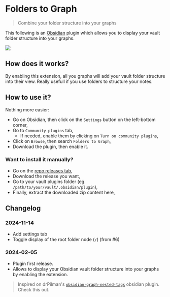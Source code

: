 # Folders to Graph

> Combine your folder structure into your graphs

This following is an [Obsidian](https://obsidian.md) plugin which allows you to display your vault folder structure into
your graphs.

![](./media/readme_thumbnail.png)

## How does it works?

By enabling this extension, all you graphs will add your vault folder structure into their view. Really usefull if you
use folders to structure your notes.

## How to use it?

Nothing more easier:

-   Go on Obsidian, then click on the `Settings` button on the left-bottom corner,
-   Go to `Community plugins` tab,
    -   If needed, enable them by clicking on `Turn on community plugins`,
-   Click on `Browse`, then search `Folders to Graph`,
-   Download the plugin, then enable it.

### Want to install it manually?

-   Go on the [repo releases tab](https://github.com/Ratibus11/folders2graph/releases),
-   Download the release you want,
-   Go to your vault plugins folder (eg. `/path/to/your/vault/.obsidian/plugin`),
-   Finally, extract the downloaded zip content here,

## Changelog

### 2024-11-14

-   Add settings tab
-   Toggle display of the root folder node (`/`) (from #6)

### 2024-02-05

-   Plugin first release.
-   Allows to display your Obsidian vault folder structure into your graphs by enabling the extension.

> Inspired on drPilman's [`obsidian-graph-nested-tags`](https://github.com/drPilman/obsidian-graph-nested-tags) obsidian
> plugin. Check this out.
